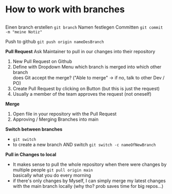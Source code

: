# How to work with branches

## 

Einen branch erstellen ```git branch```
Namen festlegen
Committen ```git commit -m "meine Notiz"```

Push to github ```git push origin nameDesBranch```


**Pull Request**
Ask Maintainer to pull in our changes into their repository
1. New Pull Request on Github
2. Define with Dropdown Menu which branch is merged into which other branch <br>
does Git accept the merge? ("Able to merge" -> if no, talk to other Dev / PO)
3. Create Pull Request by clicking on Button (but this is just the request)
4. Usually a member of the team approves the request (not oneself)


**Merge**
1. Open file in your repository with the Pull Request
2. Approving / Merging Branches into main


**Switch between branches**
- ```git switch```
- to create a new branch AND switch ```git switch -c nameOfNewBranch```

**Pull in Changes to local**
- It makes sense to pull the whole repository when there were changes by multiple people ```git pull origin main``` <br>
basically what you do every morning
- if there's only changes by Myself, I can simply merge my latest changes with the main branch locally (why tho? prob saves time for big repos...)
